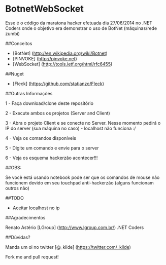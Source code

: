 BotnetWebSocket
===============

Esse é o código da maratona hacker efetuada dia 27/06/2014 no .NET Coders onde o objetivo era demonstrar o uso de BotNet (máquinas/rede zumbi)


##Conceitos

- [BotNet] (http://en.wikipedia.org/wiki/Botnet)
- [PINVOKE] (http://pinvoke.net)
- [WebSocket] (http://tools.ietf.org/html/rfc6455) 

##Nuget

- [Fleck] (https://github.com/statianzo/Fleck)


##Outras Informações

1 - Faça download/clone deste repositório

2 - Execute ambos os projetos (Server and Client)

3 - Abra o projeto Client e se conecte no Server. Nesse momento pedirá o IP do server (sua máquina no caso) - localhost não funciona :/ 

4 - Veja os comandos disponíveis

5 - Digite um comando e envie para o server

6 - Veja os esquema hackerzão acontecer!!!

##OBS:

Se você está usando notebook pode ser que os comandos de mouse não funcionem devido em seu touchpad anti-hackerzão (alguns funcionam outros não)

##TODO

- Aceitar localhost no ip

##Agradecimentos

Renato Astério
[LGroup] (http://www.lgroup.com.br/)
.NET Coders


##Dúvidas? 

Manda um oi no twitter [@_kiide] (https://twitter.com/_kiide)


Fork me and pull request!
